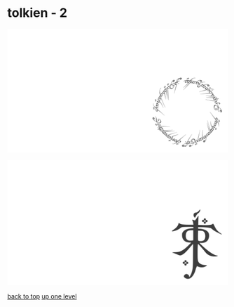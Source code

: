 # tolkien - 2
[![one_ring_inscription_ring_a_ling.png](https://raw.githubusercontent.com/buckmanc/wallpapers/main/terminal/grey%20on%20alpha/little/tolkien/one_ring_inscription_ring_a_ling.png "one_ring_inscription_ring_a_ling.png")](https://raw.githubusercontent.com/buckmanc/wallpapers/main/terminal/grey%20on%20alpha/little/tolkien/one_ring_inscription_ring_a_ling.png)

[![tolkien_monogram.png](https://raw.githubusercontent.com/buckmanc/wallpapers/main/terminal/grey%20on%20alpha/little/tolkien/tolkien_monogram.png "tolkien_monogram.png")](https://raw.githubusercontent.com/buckmanc/wallpapers/main/terminal/grey%20on%20alpha/little/tolkien/tolkien_monogram.png)



[back to top](#)
[up one level](/terminal/grey%20on%20alpha/little/README.MD)
